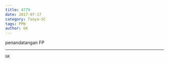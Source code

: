 ```yaml
---
title: 4779
date: 2017-07-17
category: Tanya-SC
tags: PPN
author: GK
---
```


penandatangan FP

---



`GK`
